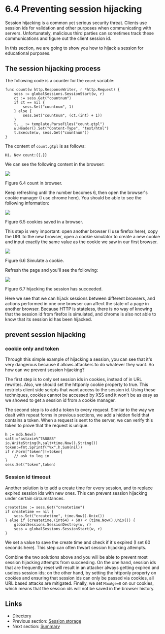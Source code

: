 # 6.4 Preventing session hijacking

Session hijacking is a common yet serious security threat. Clients use session ids for validation and other purposes when communicating with servers. Unfortunately, malicious third parties can sometimes track these communications and figure out the client session id.

In this section, we are going to show you how to hijack a session for educational purposes.

## The session hijacking process

The following code is a counter for the `count` variable:

```text
func count(w http.ResponseWriter, r *http.Request) {
    sess := globalSessions.SessionStart(w, r)
    ct := sess.Get("countnum")
    if ct == nil {
        sess.Set("countnum", 1)
    } else {
        sess.Set("countnum", (ct.(int) + 1))
    }
    t, _ := template.ParseFiles("count.gtpl")
    w.Header().Set("Content-Type", "text/html")
    t.Execute(w, sess.Get("countnum"))
}
```

The content of `count.gtpl` is as follows:

```text
Hi. Now count:{{.}}
```

We can see the following content in the browser:

![](https://github.com/boekan/build-web-application-with-golang/tree/5d43949b09c6a2cf35b87903aba06669a01a6f35/de/images/6.4.hijack.png?raw=true)

Figure 6.4 count in browser.

Keep refreshing until the number becomes 6, then open the browser's cookie manager \(I use chrome here\). You should be able to see the following information:

![](https://github.com/boekan/build-web-application-with-golang/tree/5d43949b09c6a2cf35b87903aba06669a01a6f35/de/images/6.4.cookie.png?raw=true)

Figure 6.5 cookies saved in a browser.

This step is very important: open another browser \(I use firefox here\), copy the URL to the new browser, open a cookie simulator to create a new cookie and input exactly the same value as the cookie we saw in our first browser.

![](https://github.com/boekan/build-web-application-with-golang/tree/5d43949b09c6a2cf35b87903aba06669a01a6f35/de/images/6.4.setcookie.png?raw=true)

Figure 6.6 Simulate a cookie.

Refresh the page and you'll see the following:

![](https://github.com/boekan/build-web-application-with-golang/tree/5d43949b09c6a2cf35b87903aba06669a01a6f35/de/images/6.4.hijacksuccess.png?raw=true)

Figure 6.7 hijacking the session has succeeded.

Here we see that we can hijack sessions between different browsers, and actions performed in one one browser can affect the state of a page in another browser. Because HTTP is stateless, there is no way of knowing that the session id from firefox is simulated, and chrome is also not able to know that its session id has been hijacked.

## prevent session hijacking

### cookie only and token

Through this simple example of hijacking a session, you can see that it's very dangerous because it allows attackers to do whatever they want. So how can we prevent session hijacking?

The first step is to only set session ids in cookies, instead of in URL rewrites. Also, we should set the httponly cookie property to true. This restricts client side scripts that want access to the session id. Using these techniques, cookies cannot be accessed by XSS and it won't be as easy as we showed to get a session id from a cookie manager.

The second step is to add a token to every request. Similar to the way we dealt with repeat forms in previous sections, we add a hidden field that contains a token. When a request is sent to the server, we can verify this token to prove that the request is unique.

```text
h := md5.New()
salt:="astaxie%^7&8888"
io.WriteString(h,salt+time.Now().String())
token:=fmt.Sprintf("%x",h.Sum(nil))
if r.Form["token"]!=token{
    // ask to log in
}
sess.Set("token",token)
```

### Session id timeout

Another solution is to add a create time for every session, and to replace expired session ids with new ones. This can prevent session hijacking under certain circumstances.

```text
createtime := sess.Get("createtime")
if createtime == nil {
    sess.Set("createtime", time.Now().Unix())
} else if (createtime.(int64) + 60) < (time.Now().Unix()) {
    globalSessions.SessionDestroy(w, r)
    sess = globalSessions.SessionStart(w, r)
}
```

We set a value to save the create time and check if it's expired \(I set 60 seconds here\). This step can often thwart session hijacking attempts.

Combine the two solutions above and you will be able to prevent most session hijacking attempts from succeeding. On the one hand, session ids that are frequently reset will result in an attacker always getting expired and useless session ids; on the other hand, by setting the httponly property on cookies and ensuring that session ids can only be passed via cookies, all URL based attacks are mitigated. Finally, we set `MaxAge=0` on our cookies, which means that the session ids will not be saved in the browser history.

## Links

* [Directory](preface.md)
* Previous section: [Session storage](06.3.md)
* Next section: [Summary](06.5.md)

